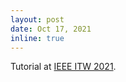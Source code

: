 ```yaml
---
layout: post
date: Oct 17, 2021
inline: true
---
```


Tutorial at [IEEE ITW 2021](http://itw2021.org/tutorials).
